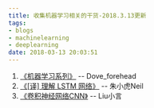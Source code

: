 ```yaml
---
title: 收集机器学习相关的干货-2018.3.13更新
tags:
- blogs
- machinelearning
- deeplearning
date: 2018-03-13 20:03:51
---
```

1. [《机器学习系列》](http://blog.csdn.net/Dove_forehead) -- Dove_forehead
2. [《[译] 理解 LSTM 网络》](https://www.jianshu.com/p/9dc9f41f0b29) -- 朱小虎Neil
3. [《卷积神经网络CNN》](https://www.jianshu.com/p/e0d85db7305f) -- Liu小言